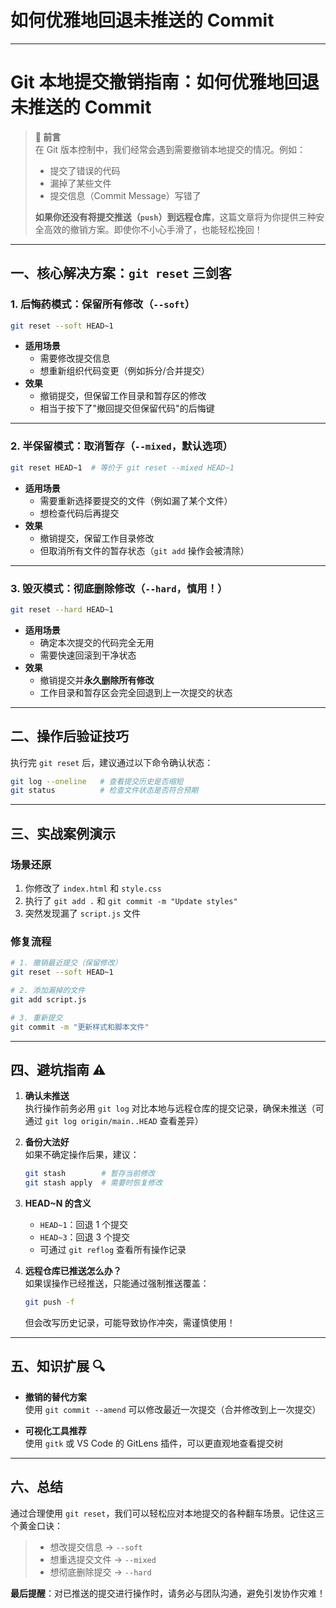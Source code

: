 # 如何优雅地回退未推送的 Commit

---

# Git 本地提交撤销指南：如何优雅地回退未推送的 Commit

> **📝 前言**  
> 在 Git 版本控制中，我们经常会遇到需要撤销本地提交的情况。例如：
>
> - 提交了错误的代码
> - 漏掉了某些文件
> - 提交信息（Commit Message）写错了
>
> **如果你还没有将提交推送（`push`）到远程仓库**，这篇文章将为你提供三种安全高效的撤销方案。即使你不小心手滑了，也能轻松挽回！

---

## 一、核心解决方案：`git reset` 三剑客

### 1. 后悔药模式：保留所有修改（`--soft`）

```bash
git reset --soft HEAD~1
```

- **适用场景**
  - 需要修改提交信息
  - 想重新组织代码变更（例如拆分/合并提交）
- **效果**
  - 撤销提交，但保留工作目录和暂存区的修改
  - 相当于按下了"撤回提交但保留代码"的后悔键

---

### 2. 半保留模式：取消暂存（`--mixed`，默认选项）

```bash
git reset HEAD~1  # 等价于 git reset --mixed HEAD~1
```

- **适用场景**
  - 需要重新选择要提交的文件（例如漏了某个文件）
  - 想检查代码后再提交
- **效果**
  - 撤销提交，保留工作目录修改
  - 但取消所有文件的暂存状态（`git add` 操作会被清除）

---

### 3. 毁灭模式：彻底删除修改（`--hard`，慎用！）

```bash
git reset --hard HEAD~1
```

- **适用场景**
  - 确定本次提交的代码完全无用
  - 需要快速回滚到干净状态
- **效果**
  - 撤销提交并**永久删除所有修改**
  - 工作目录和暂存区会完全回退到上一次提交的状态

---

## 二、操作后验证技巧

执行完 `git reset` 后，建议通过以下命令确认状态：

```bash
git log --oneline   # 查看提交历史是否缩短
git status          # 检查文件状态是否符合预期
```

---

## 三、实战案例演示

### 场景还原

1. 你修改了 `index.html` 和 `style.css`
2. 执行了 `git add .` 和 `git commit -m "Update styles"`
3. 突然发现漏了 `script.js` 文件

### 修复流程

```bash
# 1. 撤销最近提交（保留修改）
git reset --soft HEAD~1

# 2. 添加漏掉的文件
git add script.js

# 3. 重新提交
git commit -m "更新样式和脚本文件"
```

---

## 四、避坑指南 ⚠️

1. **确认未推送**  
   执行操作前务必用 `git log` 对比本地与远程仓库的提交记录，确保未推送（可通过 `git log origin/main..HEAD` 查看差异）

2. **备份大法好**  
   如果不确定操作后果，建议：

   ```bash
   git stash        # 暂存当前修改
   git stash apply  # 需要时恢复修改
   ```

3. **HEAD~N 的含义**

   - `HEAD~1`：回退 1 个提交
   - `HEAD~3`：回退 3 个提交
   - 可通过 `git reflog` 查看所有操作记录

4. **远程仓库已推送怎么办？**  
   如果误操作已经推送，只能通过强制推送覆盖：
   ```bash
   git push -f
   ```
   但会改写历史记录，可能导致协作冲突，需谨慎使用！

---

## 五、知识扩展 🔍

- **撤销的替代方案**  
  使用 `git commit --amend` 可以修改最近一次提交（合并修改到上一次提交）

- **可视化工具推荐**  
  使用 `gitk` 或 VS Code 的 GitLens 插件，可以更直观地查看提交树

---

## 六、总结

通过合理使用 `git reset`，我们可以轻松应对本地提交的各种翻车场景。记住这三个黄金口诀：

> - 想改提交信息 → `--soft`
> - 想重选提交文件 → `--mixed`
> - 想彻底删除提交 → `--hard`

**最后提醒**：对已推送的提交进行操作时，请务必与团队沟通，避免引发协作灾难！
